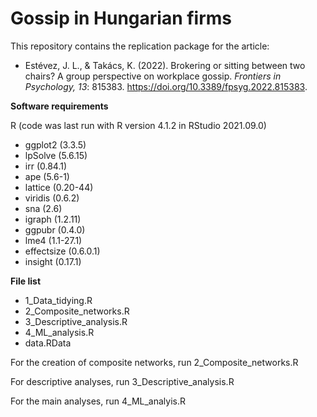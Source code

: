 # Gossip in Hungarian firms

This repository contains the replication package for the article: 
- Estévez, J. L., & Takács, K. (2022). Brokering or sitting between two chairs? A group perspective on workplace gossip. *Frontiers in Psychology, 13*: 815383. https://doi.org/10.3389/fpsyg.2022.815383.

**Software requirements**

R (code was last run with R version 4.1.2 in RStudio 2021.09.0)
- ggplot2 (3.3.5)
- lpSolve (5.6.15)
- irr (0.84.1)
- ape (5.6-1)
- lattice (0.20-44)
- viridis (0.6.2)
- sna (2.6)
- igraph (1.2.11)
- ggpubr (0.4.0)
- lme4 (1.1-27.1)
- effectsize (0.6.0.1)
- insight (0.17.1)

**File list**

- 1_Data_tidying.R
- 2_Composite_networks.R
- 3_Descriptive_analysis.R
- 4_ML_analysis.R
- data.RData


For the creation of composite networks, run 2_Composite_networks.R

For descriptive analyses, run  3_Descriptive_analysis.R

For the main analyses, run 4_ML_analyis.R
